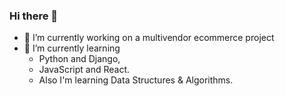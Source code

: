 ### Hi there 👋
- 🔭 I’m currently working on a multivendor ecommerce project
- 🌱 I’m currently learning 
  - Python and Django,
  - JavaScript and React. 
  - Also I'm learning Data Structures & Algorithms.
<!--
**manujgogoi/manujgogoi** is a ✨ _special_ ✨ repository because its `README.md` (this file) appears on your GitHub profile.

Here are some ideas to get you started:

- 🔭 I’m currently working on ...
- 🌱 I’m currently learning ...
- 👯 I’m looking to collaborate on ...
- 🤔 I’m looking for help with ...
- 💬 Ask me about ...
- 📫 How to reach me: ...
- 😄 Pronouns: ...
- ⚡ Fun fact: ...
-->
